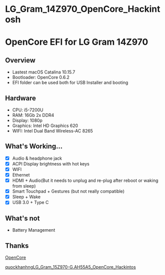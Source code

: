 # LG_Gram_14Z970_OpenCore_Hackintosh

# OpenCore EFI for LG Gram 14Z970

## Overview

- Lastest macOS Catalina 10.15.7
- Bootloader: OpenCore 0.6.2
- EFI folder can be used both for USB Installer and booting

## Hardware

* CPU: i5-7200U
* RAM: 16Gb 2x DDR4
* Display: 1080p
* Graphics: Intel HD Graphics 620
* WIFI: Intel Dual Band Wireless-AC 8265 

## What's Working...

 - [x] Audio & headphone jack
 - [x] ACPI Display brightness with hot keys
 - [x] WIFI
 - [x] Ethernet
 - [x] HDMI + Audio(But it needs to unplug and re-plug after reboot or waking from sleep)
 - [x] Smart Touchpad + Gestures (but not really compatible)
 - [x] Sleep + Wake
 - [x] USB 3.0 + Type C

## What's not

 - Battery Management

## Thanks
[OpenCore](https://dortania.github.io/OpenCore-Install-Guide/)

[quockhanhngLG_Gram_15Z970-G.AH55A5_OpenCore_Hackintos](https://github.com/quockhanhng/LG_Gram_15Z970-G.AH55A5_OpenCore_Hackintos)








